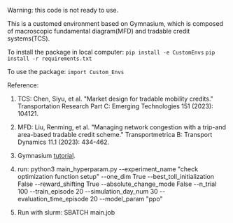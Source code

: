 Warning: this code is not ready to use. 

This is a customed environment based on Gymnasium, which is composed of macroscopic fundamental diagram(MFD) and tradable credit systems(TCS). 

To install the package in local computer: 
`pip install -e CustomEnvs`
`pip install -r requirements.txt`

To use the package:
`import Custom_Envs`

Reference: 

1. TCS: Chen, Siyu, et al. "Market design for tradable mobility credits." Transportation Research Part C: Emerging Technologies 151 (2023): 104121.

2. MFD: Liu, Renming, et al. "Managing network congestion with a trip-and area-based tradable credit scheme." Transportmetrica B: Transport Dynamics 11.1 (2023): 434-462.

3. Gymnasium <a href="https://gymnasium.farama.org/tutorials/gymnasium_basics/environment_creation/">tutorial</a>.

4. run: 
python3 main_hyperparam.py --experiment_name "check optimization function setup" --one_dim True --best_toll_initialization False --reward_shifting True --absolute_change_mode False --n_trial 100 --train_episode 20 --simulation_day_num 30 --evaluation_time_episode 20 --model_param "ppo"

5. Run with slurm:
SBATCH main.job
